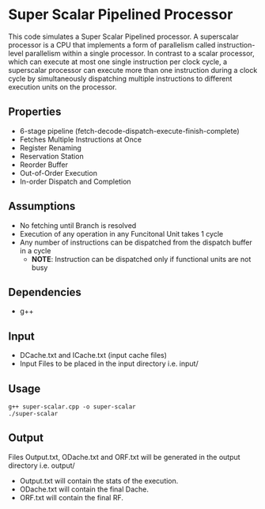 # Super Scalar Pipelined Processor
This code simulates a Super Scalar Pipelined processor. A superscalar processor is a CPU that implements a form of parallelism called instruction-level parallelism within a single processor. In contrast to a scalar processor, which can execute at most one single instruction per clock cycle, a superscalar processor can execute more than one instruction during a clock cycle by simultaneously dispatching multiple instructions to different execution units on the processor.

## Properties    
- 6-stage pipeline (fetch-decode-dispatch-execute-finish-complete)
- Fetches Multiple Instructions at Once
- Register Renaming
- Reservation Station
- Reorder Buffer
- Out-of-Order Execution
- In-order Dispatch and Completion

## Assumptions
- No fetching until Branch is resolved
- Execution of any operation in any Funcitonal Unit takes 1 cycle
- Any number of instructions can be dispatched from the dispatch buffer in a cycle
    - **NOTE**: Instruction can be dispatched only if functional units are not busy

## Dependencies
- g++

## Input
- DCache.txt and ICache.txt (input cache files)
- Input Files to be placed in the input directory i.e. input/

## Usage
```
g++ super-scalar.cpp -o super-scalar
./super-scalar
```

## Output
Files Output.txt, ODache.txt and ORF.txt will be generated in the output directory i.e. output/
- Output.txt will contain the stats of the execution.
- ODache.txt will contain the final Dache.
- ORF.txt will contain the final RF.